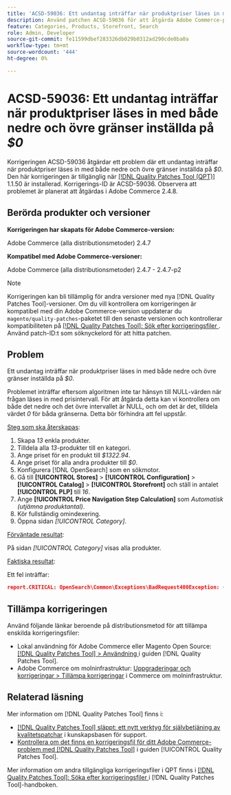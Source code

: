 ```yaml
---
title: 'ACSD-59036: Ett undantag inträffar när produktpriser läses in med både nedre och övre gränser inställda på $0'
description: Använd patchen ACSD-59036 för att åtgärda Adobe Commerce-problemet där ett undantag inträffar när du läser in produktpriser med både nedre och övre gränser inställda på *$0*.
feature: Categories, Products, Storefront, Search
role: Admin, Developer
source-git-commit: fe11599dbef283326db029b0312ad290cde0ba0a
workflow-type: tm+mt
source-wordcount: '444'
ht-degree: 0%

---
```


# ACSD-59036: Ett undantag inträffar när produktpriser läses in med både nedre och övre gränser inställda på *$0*

Korrigeringen ACSD-59036 åtgärdar ett problem där ett undantag inträffar när produktpriser läses in med både nedre och övre gränser inställda på *$0*. Den här korrigeringen är tillgänglig när [[!DNL Quality Patches Tool (QPT)]](https://experienceleague.adobe.com/en/docs/commerce-knowledge-base/kb/announcements/commerce-announcements/magento-quality-patches-released-new-tool-to-self-serve-quality-patches) 1.1.50 är installerad. Korrigerings-ID är ACSD-59036. Observera att problemet är planerat att åtgärdas i Adobe Commerce 2.4.8.

## Berörda produkter och versioner

**Korrigeringen har skapats för Adobe Commerce-version:**

Adobe Commerce (alla distributionsmetoder) 2.4.7

**Kompatibel med Adobe Commerce-versioner:**

Adobe Commerce (alla distributionsmetoder) 2.4.7 - 2.4.7-p2

>[!NOTE]
>
>Korrigeringen kan bli tillämplig för andra versioner med nya [!DNL Quality Patches Tool]-versioner. Om du vill kontrollera om korrigeringen är kompatibel med din Adobe Commerce-version uppdaterar du `magento/quality-patches`-paketet till den senaste versionen och kontrollerar kompatibiliteten på [[!DNL Quality Patches Tool]: Sök efter korrigeringsfiler ](https://experienceleague.adobe.com/tools/commerce-quality-patches/index.html). Använd patch-ID:t som söknyckelord för att hitta patchen.

## Problem

Ett undantag inträffar när produktpriser läses in med både nedre och övre gränser inställda på *$0*.

Problemet inträffar eftersom algoritmen inte tar hänsyn till NULL-värden när frågan läses in med prisintervall. För att åtgärda detta kan vi kontrollera om både det nedre och det övre intervallet är NULL, och om det är det, tilldela värdet *0* för båda gränserna. Detta bör förhindra att fel uppstår.

<u>Steg som ska återskapas</u>:

1. Skapa *13* enkla produkter.
1. Tilldela alla *13*-produkter till en kategori.
1. Ange priset för en produkt till *$1322.94*.
1. Ange priset för alla andra produkter till *$0*.
1. Konfigurera [!DNL OpenSearch] som en sökmotor.
1. Gå till **[!UICONTROL Stores]** > **[!UICONTROL Configuration]** > **[!UICONTROL Catalog]** > **[!UICONTROL Storefront]** och ställ in antalet **[!UICONTROL PLP]** till *16*.
1. Ange **[!UICONTROL Price Navigation Step Calculation]** som *Automatisk (utjämna produktantal)*.
1. Kör fullständig omindexering.
1. Öppna sidan *[!UICONTROL Category]*.

<u>Förväntade resultat</u>:

På sidan *[!UICONTROL Category]* visas alla produkter.

<u>Faktiska resultat</u>:

Ett fel inträffar:

```JSON
report.CRITICAL: OpenSearch\Common\Exceptions\BadRequest400Exception: {"error":{"root_cause":[{"type":"x_content_parse_exception","reason":"[1:193] [bool] failed to parse field [must]"}],"type":"x_content_parse_exception","reason":"[1:193] [bool] failed to parse field [filter]","caused_by":{"type":"x_content_parse_exception","reason":"[1:193] [bool] failed to parse field [must]","caused_by":{"type":"illegal_argument_exception","reason":"field name is null or empty"}}},"status":400} in /vendor/opensearch-project/opensearch-php/src/OpenSearch/Connections/Connection.php:664
```

## Tillämpa korrigeringen

Använd följande länkar beroende på distributionsmetod för att tillämpa enskilda korrigeringsfiler:

* Lokal användning för Adobe Commerce eller Magento Open Source: [[!DNL Quality Patches Tool] > Användning ](/help/tools/quality-patches-tool/usage.md) i guiden [!DNL Quality Patches Tool].
* Adobe Commerce om molninfrastruktur: [Uppgraderingar och korrigeringar > Tillämpa korrigeringar](https://experienceleague.adobe.com/docs/commerce-cloud-service/user-guide/develop/upgrade/apply-patches.html) i Commerce om molninfrastruktur.

## Relaterad läsning

Mer information om [!DNL Quality Patches Tool] finns i:

* [[!DNL Quality Patches Tool] släppt: ett nytt verktyg för självbetjäning av kvalitetspatchar](https://experienceleague.adobe.com/en/docs/commerce-knowledge-base/kb/announcements/commerce-announcements/magento-quality-patches-released-new-tool-to-self-serve-quality-patches) i kunskapsbasen för support.
* [Kontrollera om det finns en korrigeringsfil för ditt Adobe Commerce-problem med  [!DNL Quality Patches Tool]](/help/tools/quality-patches-tool/patches-available-in-qpt/check-patch-for-magento-issue-with-magento-quality-patches.md) i guiden [!UICONTROL Quality Patches Tool].


Mer information om andra tillgängliga korrigeringsfiler i QPT finns i [[!DNL Quality Patches Tool]: Söka efter korrigeringsfiler ](https://experienceleague.adobe.com/tools/commerce-quality-patches/index.html) i [!DNL Quality Patches Tool]-handboken.
